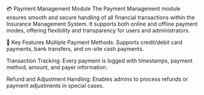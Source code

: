 💳 Payment Management Module
The Payment Management module ensures smooth and secure handling of all financial transactions within the Insurance Management System. It supports both online and offline payment modes, offering flexibility and transparency for users and administrators.

💼 Key Features
Multiple Payment Methods: Supports credit/debit card payments, bank transfers, and on-site cash payments.

Transaction Tracking: Every payment is logged with timestamps, payment method, amount, and payer information.

Refund and Adjustment Handling: Enables admins to process refunds or payment adjustments in special cases.
